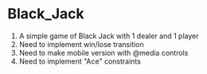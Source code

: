 # Black_Jack
1. A simple game of Black Jack with 1 dealer and 1 player 
2. Need to implement win/lose transition
3. Need to make mobile version with @media controls
4. Need to implement "Ace" constraints